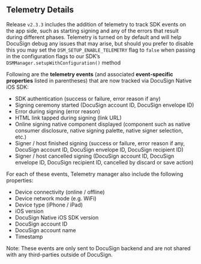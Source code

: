 ## Telemetry Details

Release `v2.3.3` includes the addition of telemetry to track SDK events on the app side, such as starting signing and any of the errors that result during different phases. Telemetry is turned on by default and will help DocuSign debug any issues that may arise, but should you prefer to disable this you may set the `DSM_SETUP_ENABLE_TELEMETRY` flag to `false` when passing in the configuration flags to our SDK’s `DSMManager.setupWithConfiguration()` method

Following are the **telemetry events** (and associated **event-specific properties** listed in parentheses) that are now tracked via DocuSign Native iOS SDK:
 
* SDK authentication (success or failure, error reason if any)
* Signing ceremony started (DocuSign account ID, DocuSign envelope ID)
* Error during signing (error reason)
* HTML link tapped during signing (link URL)
* Online signing native component displayed (component such as native consumer disclosure, native signing palette, native signer selection, etc.)
* Signer / host finished signing (success or failure, error reason if any, DocuSign account ID, DocuSign envelope ID, DocuSign recipient ID)
* Signer / host cancelled signing (DocuSign account ID, DocuSign envelope ID, DocuSign recipient ID, cancelled by discard or save action)
 
For each of these events, Telemetry manager also include the following properties:
 
* Device connectivity (online / offline)
* Device network mode (e.g. WiFi)
* Device type (iPhone / iPad)
* iOS version
* DocuSign Native iOS SDK version
* DocuSign account ID
* DocuSign account name
* Timestamp
 
Note: These events are only sent to DocuSign backend and are not shared with any third-parties outside of DocuSign.